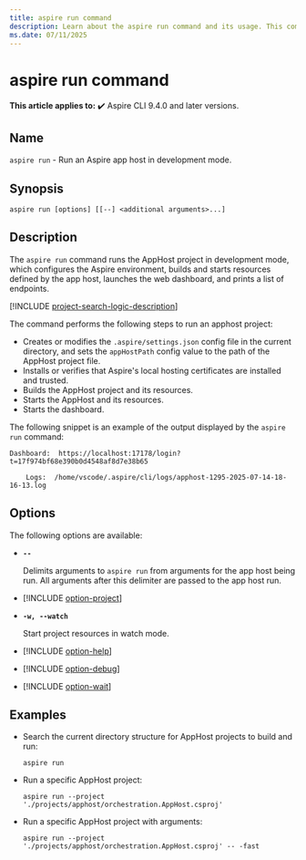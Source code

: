 ```yaml
---
title: aspire run command
description: Learn about the aspire run command and its usage. This command runs an Aspire app host.
ms.date: 07/11/2025
---
```

# aspire run command

**This article applies to:** ✔️ Aspire CLI 9.4.0 and later versions.

## Name

`aspire run` - Run an Aspire app host in development mode.

## Synopsis

```dotnetcli
aspire run [options] [[--] <additional arguments>...]
```

## Description

The `aspire run` command runs the AppHost project in development mode, which configures the Aspire environment, builds and starts resources defined by the app host, launches the web dashboard, and prints a list of endpoints.

[!INCLUDE [project-search-logic-description](includes/project-search-logic-description.md)]

The command performs the following steps to run an apphost project:

- Creates or modifies the `.aspire/settings.json` config file in the current directory, and sets the `appHostPath` config value to the path of the AppHost project file.
- Installs or verifies that Aspire's local hosting certificates are installed and trusted.
- Builds the AppHost project and its resources.
- Starts the AppHost and its resources.
- Starts the dashboard.

The following snippet is an example of the output displayed by the `aspire run` command:

```Aspire CLI
Dashboard:  https://localhost:17178/login?t=17f974bf68e390b0d4548af8d7e38b65

    Logs:  /home/vscode/.aspire/cli/logs/apphost-1295-2025-07-14-18-16-13.log
```

## Options

The following options are available:

- **`--`**

  Delimits arguments to `aspire run` from arguments for the app host being run. All arguments after this delimiter are passed to the app host run.

- [!INCLUDE [option-project](includes/option-project.md)]

- **`-w, --watch`**

  Start project resources in watch mode.

- [!INCLUDE [option-help](includes/option-help.md)]

- [!INCLUDE [option-debug](includes/option-debug.md)]

- [!INCLUDE [option-wait](includes/option-wait.md)]

## Examples

- Search the current directory structure for AppHost projects to build and run:

  ```Command
  aspire run
  ```

- Run a specific AppHost project:

  ```Command
  aspire run --project './projects/apphost/orchestration.AppHost.csproj'
  ```

- Run a specific AppHost project with arguments:

  ```Command
  aspire run --project './projects/apphost/orchestration.AppHost.csproj' -- -fast
  ```
